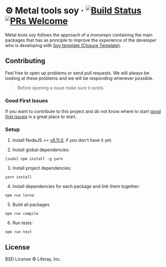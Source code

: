 # ⚙️ Metal tools soy  &middot; [![Build Status](https://travis-ci.org/metal/metal-tools-soy.svg?branch=master)](https://travis-ci.org/metal/metal-tools-soy) [![PRs Welcome](https://img.shields.io/badge/PRs-welcome-brightgreen.svg?style=flat-square)](https://github.com/metal/metal-tools-soy)

Metal tools soy follows the approach of a monorepo containing the main packages that has as principle to improve the experience of the developer who is developing with [Soy template (Closure Template)](https://developers.google.com/closure/templates/).

## Contributing

Feel free to open up problems or send pull requests. We will always be looking at these problems and we will be responding whenever possible.

> Before opening a issue make sure it exists.

### Good First Issues

If you want to contribute to this project and do not know where to start [good first issues](https://github.com/metal/metal-tools-soy/labels/good%20first%20issue) is a great place to start.

### Setup

1. Install NodeJS >= [v6.11.0](http://nodejs.org/dist/v6.11.0/), if you don't have it yet.

2. Install global dependencies:

  ```
  [sudo] npm install -g yarn
  ```

3. Install project dependencies:

  ```
  yarn install
  ```

4. Install dependencies for each package and link them together:

  ```
  npm run lerna
  ```

5. Build all packages

  ```
  npm run compile
  ```

6. Run tests:

  ```
  npm run test
  ```


## License

BSD License © Liferay, Inc.